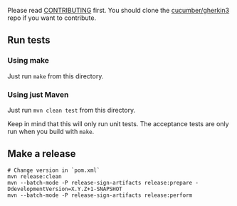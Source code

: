 Please read [CONTRIBUTING](https://github.com/cucumber/gherkin3/blob/master/CONTRIBUTING.md) first.
You should clone the [cucumber/gherkin3](https://github.com/cucumber/gherkin3) repo if you want
to contribute.

## Run tests

### Using make

Just run `make` from this directory.

### Using just Maven

Just run `mvn clean test` from this directory.

Keep in mind that this will only run unit tests. The acceptance tests are only
run when you build with `make`.

## Make a release

    # Change version in `pom.xml`
    mvn release:clean
  	mvn --batch-mode -P release-sign-artifacts release:prepare -DdevelopmentVersion=X.Y.Z+1-SNAPSHOT
  	mvn --batch-mode -P release-sign-artifacts release:perform
